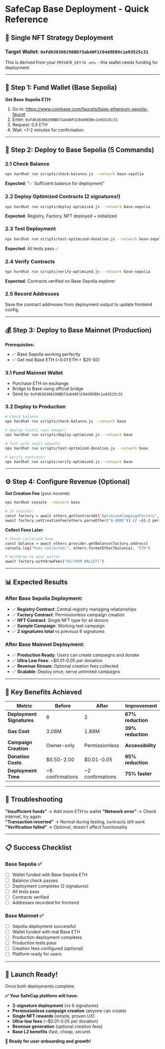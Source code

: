 # SafeCap Base Deployment - Quick Reference

## 🎯 **Single NFT Strategy Deployment** 

### **Target Wallet**: `0xFd638308290BD73ab40F1C04d9EB9c1e93525c31`
This is derived from your `PRIVATE_KEY` in `.env` - this wallet needs funding for deployment.

---

## 🚰 **Step 1: Fund Wallet (Base Sepolia)**

**Get Base Sepolia ETH:**
1. Go to: https://www.coinbase.com/faucets/base-ethereum-sepolia-faucet
2. Enter: `0xFd638308290BD73ab40F1C04d9EB9c1e93525c31`
3. Request: 0.5 ETH
4. Wait: ~1-2 minutes for confirmation

---

## 🚀 **Step 2: Deploy to Base Sepolia (5 Commands)**

### **2.1 Check Balance**
```bash
npx hardhat run scripts/check-balance.js --network base-sepolia
```
**Expected**: "✅ Sufficient balance for deployment"

### **2.2 Deploy Optimized Contracts (2 signatures!)**
```bash
npx hardhat run scripts/deploy-optimized.js --network base-sepolia
```
**Expected**: Registry, Factory, NFT deployed + initialized

### **2.3 Test Deployment**
```bash
npx hardhat run scripts/test-optimized-donation.js --network base-sepolia
```
**Expected**: All tests pass ✅

### **2.4 Verify Contracts** 
```bash
npx hardhat run scripts/verify-optimized.js --network base-sepolia
```
**Expected**: Contracts verified on Base Sepolia explorer

### **2.5 Record Addresses**
Save the contract addresses from deployment output to update frontend config.

---

## 💰 **Step 3: Deploy to Base Mainnet (Production)**

**Prerequisites:**
- ✅ Base Sepolia working perfectly
- ✅ Get real Base ETH (~0.01 ETH = $25-50)

### **3.1 Fund Mainnet Wallet**
- Purchase ETH on exchange
- Bridge to Base using official bridge
- Send to: `0xFd638308290BD73ab40F1C04d9EB9c1e93525c31`

### **3.2 Deploy to Production**
```bash
# Check balance
npx hardhat run scripts/check-balance.js --network base

# Deploy (costs real money!)
npx hardhat run scripts/deploy-optimized.js --network base

# Test with small amounts
npx hardhat run scripts/test-optimized-donation.js --network base

# Verify contracts
npx hardhat run scripts/verify-optimized.js --network base
```

---

## ⚙️ **Step 4: Configure Revenue (Optional)**

**Set Creation Fee** (your income):
```bash
npx hardhat console --network base

# In console:
const factory = await ethers.getContractAt("OptimizedCampaignFactory", "0x[FACTORY_ADDRESS]")
await factory.setCreationFee(ethers.parseEther("0.0005")) // ~$1-2 per campaign
```

**Collect Fees Later**:
```bash
# Check collected fees
const balance = await ethers.provider.getBalance(factory.address)
console.log("Fees collected:", ethers.formatEther(balance), "ETH")

# Withdraw to your wallet
await factory.withdrawFees("0x[YOUR_WALLET]")
```

---

## 📊 **Expected Results**

### **After Base Sepolia Deployment:**
- ✅ **Registry Contract**: Central registry managing relationships
- ✅ **Factory Contract**: Permissionless campaign creation
- ✅ **NFT Contract**: Single NFT type for all donors  
- ✅ **Sample Campaign**: Working test campaign
- ✅ **2 signatures total** vs previous 6 signatures

### **After Base Mainnet Deployment:**
- ✅ **Production Ready**: Users can create campaigns and donate
- ✅ **Ultra Low Fees**: ~$0.01-0.05 per donation
- ✅ **Revenue Stream**: Optional creation fees collected
- ✅ **Scalable**: Deploy once, serve unlimited campaigns

---

## 🎯 **Key Benefits Achieved**

| **Metric** | **Before** | **After** | **Improvement** |
|------------|------------|-----------|-----------------|
| **Deployment Signatures** | 6 | 2 | **67% reduction** |
| **Gas Cost** | 3.08M | 1.88M | **39% reduction** |
| **Campaign Creation** | Owner-only | Permissionless | **Accessibility** |
| **Donation Costs** | $0.50-2.00 | $0.01-0.05 | **95% reduction** |
| **Deployment Time** | ~6 confirmations | ~2 confirmations | **75% faster** |

---

## 🔧 **Troubleshooting**

**"Insufficient funds"** → Add more ETH to wallet
**"Network error"** → Check internet, try again  
**"Transaction reverted"** → Normal during testing, contracts still work
**"Verification failed"** → Optional, doesn't affect functionality

---

## 📋 **Success Checklist**

### Base Sepolia ✅
- [ ] Wallet funded with Base Sepolia ETH
- [ ] Balance check passes
- [ ] Deployment completes (2 signatures)
- [ ] All tests pass
- [ ] Contracts verified
- [ ] Addresses recorded for frontend

### Base Mainnet ✅
- [ ] Sepolia deployment successful
- [ ] Wallet funded with real Base ETH
- [ ] Production deployment completes
- [ ] Production tests pass  
- [ ] Creation fees configured (optional)
- [ ] Platform ready for users

---

## 🎉 **Launch Ready!**

Once both deployments complete:

**✅ Your SafeCap platform will have:**
- **2-signature deployment** (vs 6 signatures)
- **Permissionless campaign creation** (anyone can create)
- **Single NFT rewards** (simple, proven UX)
- **Ultra-low fees** (~$0.01-0.05 per donation)
- **Revenue generation** (optional creation fees)
- **Base L2 benefits** (fast, cheap, secure)

**🚀 Ready for user onboarding and growth!**